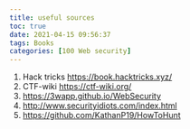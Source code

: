 ```yaml
---
title: useful sources
toc: true
date: 2021-04-15 09:56:37
tags: Books
categories: [100 Web security]
---
```



1. Hack tricks https://book.hacktricks.xyz/
1. CTF-wiki https://ctf-wiki.org/
1. https://3wapp.github.io/WebSecurity
1. http://www.securityidiots.com/index.html
2. https://github.com/KathanP19/HowToHunt
